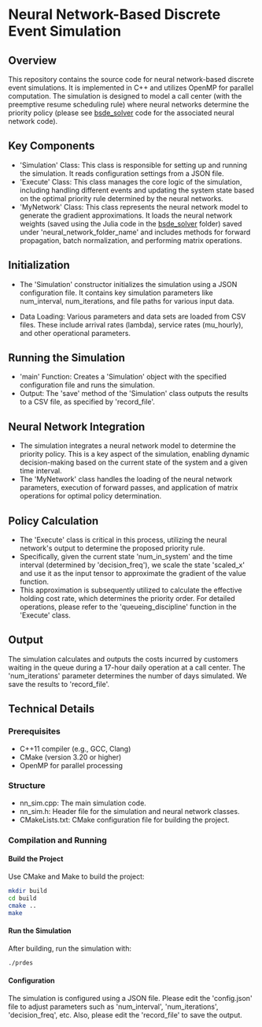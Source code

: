 # Neural Network-Based Discrete Event Simulation

## Overview

This repository contains the source code for neural network-based discrete event simulations. It is implemented in C++ and utilizes OpenMP for parallel computation. The simulation is designed to model a call center (with the preemptive resume scheduling rule) where neural networks determine the priority policy (please see [bsde_solver](https://github.com/ekasikaralar/NN_based_dynamic_scheduling/tree/main/bsde_solver) code for the associated neural network code).

## Key Components
- 'Simulation' Class: This class is responsible for setting up and running the simulation. It reads configuration settings from a JSON file.
- 'Execute' Class: This class manages the core logic of the simulation, including handling different events and updating the system state based on the optimal priority rule determined by the neural networks.
- 'MyNetwork' Class: This class represents the neural network model to generate the gradient approximations. It loads the neural network weights (saved using the Julia code in the [bsde_solver](https://github.com/ekasikaralar/NN_based_dynamic_scheduling/tree/main/bsde_solver) folder) saved under 'neural_network_folder_name' and includes methods for forward propagation, batch normalization, and performing matrix operations.  

## Initialization
- The 'Simulation' constructor initializes the simulation using a JSON configuration file. It contains key simulation parameters like num_interval, num_iterations, and file paths for various input data.

- Data Loading: Various parameters and data sets are loaded from CSV files. These include arrival rates (lambda), service rates (mu_hourly), and other operational parameters.

## Running the Simulation
- 'main' Function: Creates a 'Simulation' object with the specified configuration file and runs the simulation.
- Output: The 'save' method of the 'Simulation' class outputs the results to a CSV file, as specified by 'record_file'.

## Neural Network Integration
- The simulation integrates a neural network model to determine the priority policy. This is a key aspect of the simulation, enabling dynamic decision-making based on the current state of the system and a given time interval. 
- The 'MyNetwork' class handles the loading of the neural network parameters, execution of forward passes, and application of matrix operations for optimal policy determination.

## Policy Calculation
- The 'Execute' class is critical in this process, utilizing the neural network's output to determine the proposed priority rule.
- Specifically, given the current state 'num_in_system' and the time interval (determined by 'decision_freq'), we scale the state 'scaled_x' and use it as the input tensor to approximate the gradient of the value function.
- This approximation is subsequently utilized to calculate the effective holding cost rate, which determines the  priority order. For detailed operations, please refer to the 'queueing_discipline' function in the 'Execute' class.

## Output
The simulation calculates and outputs the costs incurred by customers waiting in the queue during a 17-hour daily operation at a call center. The 'num_iterations' parameter determines the number of days simulated. We save the results to 'record_file'. 

## Technical Details

### Prerequisites
- C++11 compiler (e.g., GCC, Clang)
- CMake (version 3.20 or higher)
- OpenMP for parallel processing

### Structure
- nn_sim.cpp: The main simulation code.
- nn_sim.h: Header file for the simulation and neural network classes.
- CMakeLists.txt: CMake configuration file for building the project.

### Compilation and Running

#### Build the Project
Use CMake and Make to build the project:
```bash
mkdir build
cd build
cmake ..
make
```

#### Run the Simulation
After building, run the simulation with: 
```bash
./prdes
```

#### Configuration 
The simulation is configured using a JSON file. Please edit the 'config.json' file to adjust parameters such as 'num_interval', 'num_iterations', 'decision_freq', etc. Also, please edit the 'record_file' to save the output.

